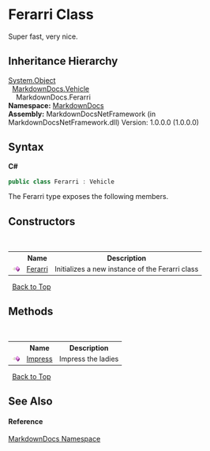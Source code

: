 # Ferarri Class
 

Super fast, very nice.


## Inheritance Hierarchy
<a href="http://msdn2.microsoft.com/en-us/library/e5kfa45b" target="_blank">System.Object</a><br />&nbsp;&nbsp;<a href="T_MarkdownDocs_Vehicle.md">MarkdownDocs.Vehicle</a><br />&nbsp;&nbsp;&nbsp;&nbsp;MarkdownDocs.Ferarri<br />
**Namespace:**&nbsp;<a href="N_MarkdownDocs.md">MarkdownDocs</a><br />**Assembly:**&nbsp;MarkdownDocsNetFramework (in MarkdownDocsNetFramework.dll) Version: 1.0.0.0 (1.0.0.0)

## Syntax

**C#**<br />
``` C#
public class Ferarri : Vehicle
```

The Ferarri type exposes the following members.


## Constructors
&nbsp;<table><tr><th></th><th>Name</th><th>Description</th></tr><tr><td>![Public method](media/pubmethod.gif "Public method")</td><td><a href="M_MarkdownDocs_Ferarri__ctor.md">Ferarri</a></td><td>
Initializes a new instance of the Ferarri class</td></tr></table>&nbsp;
<a href="#ferarri-class">Back to Top</a>

## Methods
&nbsp;<table><tr><th></th><th>Name</th><th>Description</th></tr><tr><td>![Public method](media/pubmethod.gif "Public method")</td><td><a href="M_MarkdownDocs_Ferarri_Impress.md">Impress</a></td><td>
Impress the ladies</td></tr></table>&nbsp;
<a href="#ferarri-class">Back to Top</a>

## See Also


#### Reference
<a href="N_MarkdownDocs.md">MarkdownDocs Namespace</a><br />